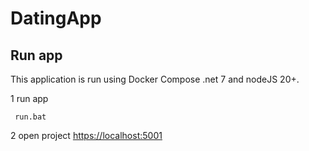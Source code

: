 # DatingApp

## Run app
This application is run using Docker Compose .net 7 and nodeJS 20+.

1 run app
```
 run.bat
```

2 open project [https://localhost:5001](https://localhost:5001)

